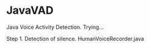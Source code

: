 # JavaVAD
Java Voice Activity Detection. Trying...


Step 1. Detection of silence. HumanVoiceRecorder.java
